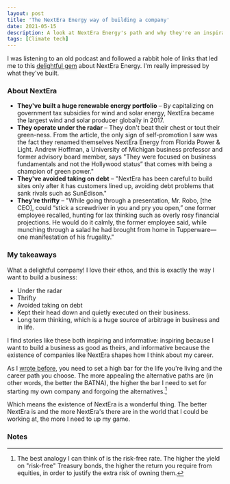```yaml
---
layout: post
title: 'The NextEra Energy way of building a company'
date: 2021-05-15
description: A look at NextEra Energy's path and why they're an inspiration.
tags: [Climate tech]
---
```

I was listening to an old podcast and followed a rabbit hole of links that led me to this [delightful gem](https://www.wsj.com/articles/how-a-florida-utility-became-the-global-king-of-green-power-1529331001) about NextEra Energy. I'm really impressed by what they've built.

### About NextEra
- **They've built a huge renewable energy portfolio** – By capitalizing on government tax subsidies for wind and solar energy, NextEra became the largest wind and solar producer globally in 2017.
- **They operate under the radar** – They don't beat their chest or tout their green-ness. From the article, the only sign of self-promotion I saw was the fact they renamed themselves NextEra Energy from Florida Power & Light. Andrew Hoffman, a University of Michigan business professor and former advisory board member, says "They were focused on business fundamentals and not the Hollywood status” that comes with being a champion of green power."
- **They've avoided taking on debt** – "NextEra has been careful to build sites only after it has customers lined up, avoiding debt problems that sank rivals such as SunEdison."
- **They're thrifty** – "While going through a presentation, Mr. Robo, [the CEO], could “stick a screwdriver in you and pry you open,” one former employee recalled, hunting for lax thinking such as overly rosy financial projections. He would do it calmly, the former employee said, while munching through a salad he had brought from home in Tupperware—one manifestation of his frugality."

### My takeaways
What a delightful company! I love their ethos, and this is exactly the way I want to build a business:
- Under the radar
- Thrifty
- Avoided taking on debt
- Kept their head down and quietly executed on their business.
- Long term thinking, which is a huge source of arbitrage in business and in life.

I find stories like these both inspiring and informative: inspiring because I want to build a business as good as theirs, and informative because the existence of companies like NextEra shapes how I think about my career.

As I [wrote before](https://alexwbi.github.io//2021/04/18/efficient-frontier.html), you need to set a high bar for the life you're living and the career path you choose. The more appealing the alternative paths are (in other words, the better the BATNA), the higher the bar I need to set for starting my own company and forgoing the alternatives.[^1]

Which means the existence of NextEra is a wonderful thing. The better NextEra is and the more NextEra's there are in the world that I could be working at, the more I need to up my game.

### Notes
[^1]: The best analogy I can think of is the risk-free rate. The higher the yield on "risk-free" Treasury bonds, the higher the return you require from equities, in order to justify the extra risk of owning them.
